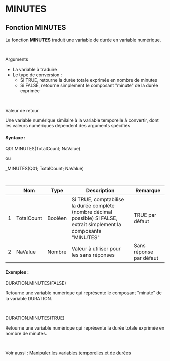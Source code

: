 # MINUTES

## Fonction MINUTES

La fonction **MINUTES** traduit une variable de durée en variable numérique.

&nbsp;

Arguments

* La variable à traduire
* Le type de conversion :
  * Si TRUE, retourne la durée totale exprimée en nombre de minutes
  * Si FALSE, retourne simplement le composant "minute" de la durée exprimée

&nbsp;

Valeur de retour

Une variable numérique similaire à la variable temporelle à convertir, dont les valeurs numériques dépendent des arguments spécifiés

#### Syntaxe :&nbsp;

Q01.MINUTES(TotalCount; NaValue)

ou

\_MINUTES(Q01; TotalCount; NaValue)

&nbsp;

| &nbsp; | **Nom** |**Type**|**Description**|**Remarque** |
| --- | --- | --- | --- | --- |
| &#49; | TotalCount | Booléen | Si TRUE, comptabilise la durée complète (nombre décimal possible) Si FALSE, extrait simplement la composante "MINUTES" | TRUE par défaut |
| &#50; | NaValue | Nombre | Valeur à utiliser pour les sans réponses | Sans réponse par défaut |


#### Exemples :

DURATION.MINUTES(FALSE)

Retourne une variable numérique qui représente le composant "minute" de la variable DURATION.

&nbsp;

DURATION.MINUTES(TRUE)

Retourne une variable numérique qui représente la durée totale exprimée en nombre de minutes.

&nbsp;

Voir aussi : [Manipuler les variables temporelles et de durées](<Manipulerlesvariablestemporelle1.md>)